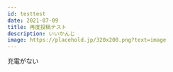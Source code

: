 ```yaml
---
id: testtest
date: 2021-07-09
title: 再度投稿テスト
description: いいかんじ
image: https://placehold.jp/320x200.png?text=image
---
```

充電がない
